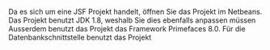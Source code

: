 Da es sich um eine JSF Projekt handelt, öffnen Sie das Projekt im Netbeans.
Das Projekt benutzt JDK 1.8, weshalb Sie dies ebenfalls anpassen müssen
Ausserdem benutzt das Projekt das Framework Primefaces 8.0.
Für die Datenbankschnittstelle benutzt das Projekt

